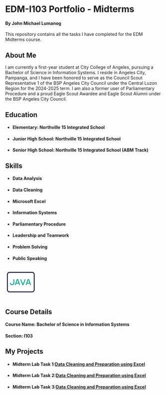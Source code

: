 # EDM-I103 Portfolio - Midterms
#### By John Michael Lumanog

This repository contains all the tasks I have completed for the EDM Midterms course.

## About Me
I am currently a first-year student at City College of Angeles, pursuing a Bachelor of Science in Information Systems. I reside in Angeles City, Pampanga, and I have been honored to serve as the Council Scout Representative 1 of the BSP Angeles City Council under the Central Luzon Region for the 2024-2025 term. I am also a former user of Parliamentary Procedure and a proud Eagle Scout Awardee and Eagle Scout Alumni under the BSP Angeles City Council.

## Education
- ####  Elementary: Northville 15 Integrated School
- ####  Junior High School: Northville 15 Integrated School
- ####  Senior High School: Northville 15 Integrated School (ABM Track)

## Skills
- ####  Data Analysis 
- ####  Data Cleaning 
- ####  Microsoft Excel 
- ####  Information Systems 
- ####  Parliamentary Procedure 
- ####  Leadership and Teamwork 
- ####  Problem Solving 
- ####  Public Speaking 
<img src="File/gif/1323-java-code-language.gif" height="100"/>

## Course Details
#### Course Name: Bachelor of Science in Information Systems
#### Section: I103
## My Projects
- ####  Midterm Lab Task 1:[Data Cleaning and Preparation using Excel](Midterms%20Task%201/images/one.jpeg)
- ####  Midterm Lab Task 2:[Data Cleaning and Preparation using Excel](Midterm%20Task%202/images/OK.png)
- ####  Midterm Lab Task 3:[Data Cleaning and Preparation using Excel](Midterm%20Task%203/Chart-Report.xlsx)
